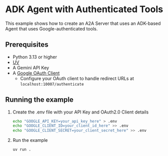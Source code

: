 # ADK Agent with Authenticated Tools

This example shows how to create an A2A Server that uses an ADK-based Agent that uses Google-authenticated tools.

## Prerequisites

- Python 3.13 or higher
- [UV](https://docs.astral.sh/uv/)
- A Gemini API Key
- A [Google OAuth Client](https://developers.google.com/identity/openid-connect/openid-connect#getcredentials)
  - Configure your OAuth client to handle redirect URLs at `localhost:10007/authenticate`

## Running the example

1. Create the .env file with your API Key and OAuth2.0 Client details

   ```bash
   echo "GOOGLE_API_KEY=your_api_key_here" > .env
   echo "GOOGLE_CLIENT_ID=your_client_id_here" >> .env
   echo "GOOGLE_CLIENT_SECRET=your_client_secret_here" >> .env
   ```

2. Run the example

   ```bash
   uv run .
   ```

